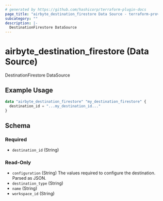 ```yaml
---
# generated by https://github.com/hashicorp/terraform-plugin-docs
page_title: "airbyte_destination_firestore Data Source - terraform-provider-airbyte"
subcategory: ""
description: |-
  DestinationFirestore DataSource
---
```


# airbyte_destination_firestore (Data Source)

DestinationFirestore DataSource

## Example Usage

```terraform
data "airbyte_destination_firestore" "my_destination_firestore" {
  destination_id = "...my_destination_id..."
}
```

<!-- schema generated by tfplugindocs -->
## Schema

### Required

- `destination_id` (String)

### Read-Only

- `configuration` (String) The values required to configure the destination. Parsed as JSON.
- `destination_type` (String)
- `name` (String)
- `workspace_id` (String)


